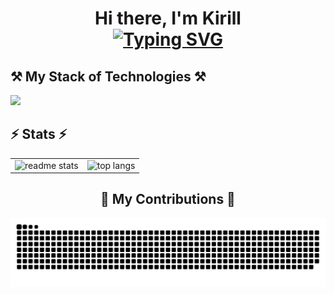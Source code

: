 <h1 align="center">Hi there, I'm <a>Kirill</a>
<div align="center">
    <a href="https://git.io/typing-svg">
        <img src="https://readme-typing-svg.herokuapp.com?color=A70EF7&lines=ITMO+computer+science+student" alt="Typing SVG" >
    </a>
</div>

<h2>⚒️ My Stack of Technologies ⚒️</h2>
        <img src="https://skillicons.dev/icons?i=python,django,c,cpp,cmake,git,github,mysql,sqlite"/><br>
<!-- <div valign="top" align="center"> -->
<table>
<tr>
        <h2>⚡ Stats ⚡</h2>
            <td valign="top" align="center">
            <img src="https://github-readme-stats-salesp07.vercel.app/api?username=cracycot&count_private=true&show_icons=true&layout=embeded&theme=midnight-purple&border_radius=12" alt="readme stats">
                    </td>
            <td valign="top" align="center">
            <img src="https://github-readme-stats-salesp07.vercel.app/api/top-langs/?username=cracycot&hide=HTML&langs_count=8&layout=responsive&theme=midnight-purple&border_radius=12" alt="top langs">
              </td>

</tr>
</table>
</div>
<div align="center">
    <h2>🐍 My Contributions 🐍</h2>
    <img alt="snake eating my contributions" src="https://raw.githubusercontent.com/salesp07/salesp07/output/github-contribution-grid-snake.svg" />
</div>

